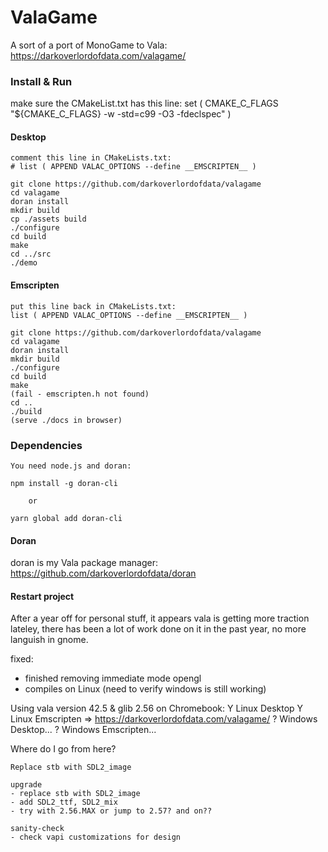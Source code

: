 # ValaGame

A sort of a port of MonoGame to Vala: https://darkoverlordofdata.com/valagame/

### Install & Run

make sure the CMakeList.txt has this line:
set ( CMAKE_C_FLAGS "${CMAKE_C_FLAGS} -w -std=c99 -O3 -fdeclspec" )


#### Desktop
    comment this line in CMakeLists.txt:
    # list ( APPEND VALAC_OPTIONS --define __EMSCRIPTEN__ )

    git clone https://github.com/darkoverlordofdata/valagame
    cd valagame
    doran install
    mkdir build
    cp ./assets build
    ./configure
    cd build
    make
    cd ../src
    ./demo

#### Emscripten
    
    put this line back in CMakeLists.txt:
    list ( APPEND VALAC_OPTIONS --define __EMSCRIPTEN__ )

    git clone https://github.com/darkoverlordofdata/valagame
    cd valagame
    doran install
    mkdir build
    ./configure
    cd build
    make
    (fail - emscripten.h not found)
    cd ..
    ./build
    (serve ./docs in browser)



### Dependencies

    You need node.js and doran:

    npm install -g doran-cli

        or

    yarn global add doran-cli

    

#### Doran

doran is my Vala package manager: https://github.com/darkoverlordofdata/doran


#### Restart project
After a year off for personal stuff, it appears vala is getting more traction lateley, there has been a lot of work done on it in the past year, no more languish in gnome.

fixed: 

* finished removing immediate mode opengl
* compiles on Linux (need to verify windows is still working)

Using vala version 42.5 & glib 2.56 on Chromebook:
    Y Linux Desktop
    Y Linux Emscripten => https://darkoverlordofdata.com/valagame/
    ? Windows Desktop...
    ? Windows Emscripten...

Where do I go from here? 

    Replace stb with SDL2_image

    upgrade 
    - replace stb with SDL2_image
    - add SDL2_ttf, SDL2_mix
    - try with 2.56.MAX or jump to 2.57? and on??

    sanity-check
    - check vapi customizations for design 


